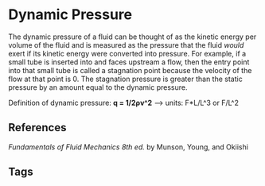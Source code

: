 # Dynamic Pressure

The dynamic pressure of a fluid can be thought of as the kinetic energy per volume of the fluid and is measured as the pressure that the fluid *would* exert if its kinetic energy were converted into pressure. For example, if a small tube is inserted into and faces upstream a flow, then the entry point into that small tube is called a stagnation point because the velocity of the flow at that point is 0. The stagnation pressure is greater than the static pressure by an amount equal to the dynamic pressure.

Definition of dynamic pressure: **q = 1/2ρv^2** --> units: F\*L/L^3 or F/L^2  

## References
*Fundamentals of Fluid Mechanics 8th ed.* by Munson, Young, and Okiishi

## Tags
